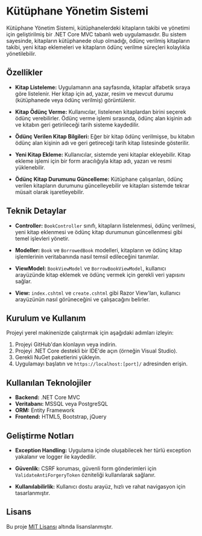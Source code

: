 # Kütüphane Yönetim Sistemi

Kütüphane Yönetim Sistemi, kütüphanelerdeki kitapların takibi ve yönetimi için geliştirilmiş bir .NET Core MVC tabanlı web uygulamasıdır. Bu sistem sayesinde, kitapların kütüphanede olup olmadığı, ödünç verilmiş kitapların takibi, yeni kitap eklemeleri ve kitapların ödünç verilme süreçleri kolaylıkla yönetilebilir.

## Özellikler

- **Kitap Listeleme:** Uygulamanın ana sayfasında, kitaplar alfabetik sıraya göre listelenir. Her kitap için ad, yazar, resim ve mevcut durumu (kütüphanede veya ödünç verilmiş) görüntülenir.
  
- **Kitap Ödünç Verme:** Kullanıcılar, listelenen kitaplardan birini seçerek ödünç verebilirler. Ödünç verme işlemi sırasında, ödünç alan kişinin adı ve kitabın geri getirileceği tarih sisteme kaydedilir.

- **Ödünç Verilen Kitap Bilgileri:** Eğer bir kitap ödünç verilmişse, bu kitabın ödünç alan kişinin adı ve geri getireceği tarih kitap listesinde gösterilir.

- **Yeni Kitap Ekleme:** Kullanıcılar, sistemde yeni kitaplar ekleyebilir. Kitap ekleme işlemi için bir form aracılığıyla kitap adı, yazarı ve resmi yüklenebilir.

- **Ödünç Kitap Durumunu Güncelleme:** Kütüphane çalışanları, ödünç verilen kitapların durumunu güncelleyebilir ve kitapları sistemde tekrar müsait olarak işaretleyebilir.

## Teknik Detaylar

- **Controller:** `BookController` sınıfı, kitapların listelenmesi, ödünç verilmesi, yeni kitap eklenmesi ve ödünç kitap durumunun güncellenmesi gibi temel işlevleri yönetir.

- **Modeller:** `Book` ve `BorrowedBook` modelleri, kitapların ve ödünç kitap işlemlerinin veritabanında nasıl temsil edileceğini tanımlar.

- **ViewModel:** `BookViewModel` ve `BorrowBookViewModel`, kullanıcı arayüzünde kitap eklemek ve ödünç vermek için gerekli veri yapısını sağlar.

- **View:** `index.cshtml` ve `create.cshtml` gibi Razor View'ları, kullanıcı arayüzünün nasıl görüneceğini ve çalışacağını belirler.

## Kurulum ve Kullanım

Projeyi yerel makinenizde çalıştırmak için aşağıdaki adımları izleyin:

1. Projeyi GitHub'dan klonlayın veya indirin.
2. Projeyi .NET Core destekli bir IDE'de açın (örneğin Visual Studio).
3. Gerekli NuGet paketlerini yükleyin.
4. Uygulamayı başlatın ve `https://localhost:[port]/` adresinden erişin.

## Kullanılan Teknolojiler

- **Backend:** .NET Core MVC
- **Veritabanı:** MSSQL veya PostgreSQL
- **ORM:** Entity Framework
- **Frontend:** HTML5, Bootstrap, jQuery

## Geliştirme Notları

- **Exception Handling:** Uygulama içinde oluşabilecek her türlü exception yakalanır ve logger ile kaydedilir.

- **Güvenlik:** CSRF koruması, güvenli form gönderimleri için `ValidateAntiForgeryToken` özniteliği kullanılarak sağlanır.

- **Kullanılabilirlik:** Kullanıcı dostu arayüz, hızlı ve rahat navigasyon için tasarlanmıştır.

## Lisans

Bu proje [MIT Lisansı](LICENSE) altında lisanslanmıştır.
